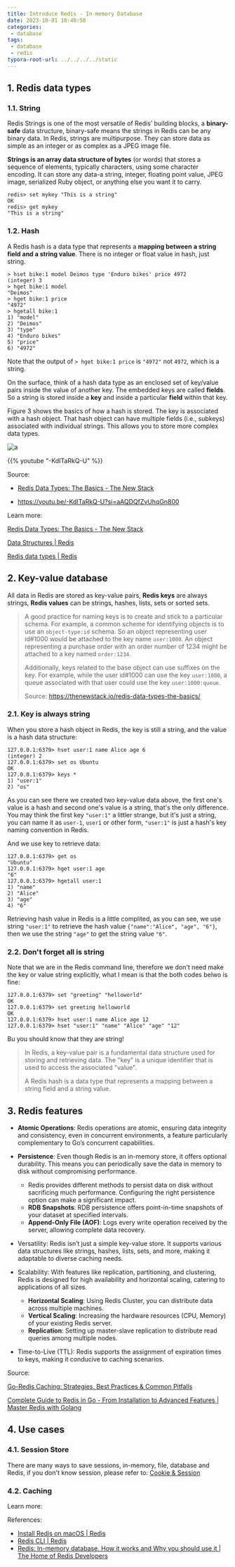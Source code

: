 ```yaml
---
title: Introduce Redis - In-memory Database
date: 2023-10-01 10:40:58
categories:
 - database
tags:
 - database
 - redis
typora-root-url: ../../../../static
---
```


## 1. Redis data types

### 1.1. String

Redis Strings is one of the most versatile of Redis’ building blocks, a **binary-safe** data structure, binary-safe means the strings in Redis can be any binary data. In Redis, strings are multipurpose. They can store data as simple as an integer or as complex as a JPEG image file.

**Strings is an array data structure of bytes** (or words) that stores a sequence of elements, typically characters, using some character encoding. It can store any data-a string, integer, floating point value, JPEG image, serialized Ruby object, or anything else you want it to carry. 

```shell
redis> set mykey "This is a string"
OK
redis> get mykey
"This is a string"
```

### 1.2. Hash

A Redis hash is a data type that represents a **mapping between** **a string field and a string value**. There is no integer or float value in hash, just string. 

```shell
> hset bike:1 model Deimos type 'Enduro bikes' price 4972
(integer) 3
> hget bike:1 model
"Deimos"
> hget bike:1 price
"4972"
> hgetall bike:1
1) "model"
2) "Deimos"
3) "type"
4) "Enduro bikes"
5) "price"
6) "4972"
```

Note that the output of `> hget bike:1 price` is `"4972"` not `4972`, which is a string. 

On the surface, think of a hash data type as an enclosed set of key/value pairs inside the value of another key. The embedded keys are called **fields**. So a string is stored inside a **key** and inside a particular **field** within that key. 

Figure 3 shows the basics of how a hash is stored. The key is associated with a hash object. That hash object can have multiple fields (i.e., subkeys) associated with individual strings. This allows you to store more complex data types.

![a](/001-intro-redis/a.png)



{{% youtube "-KdITaRkQ-U" %}}

Source: 

- [Redis Data Types: The Basics - The New Stack](https://thenewstack.io/redis-data-types-the-basics/)

- https://youtu.be/-KdITaRkQ-U?si=aAQDQfZvUhqGn800

Learn more: 

[Redis Data Types: The Basics - The New Stack](https://thenewstack.io/redis-data-types-the-basics/)

[Data Structures | Redis](https://redis.com/redis-enterprise/data-structures/)

[Redis data types | Redis](https://redis.io/docs/data-types/)

## 2. Key-value database

All data in Redis are stored as key-value pairs, **Redis keys** are always strings, **Redis values** can be strings, hashes, lists, sets or sorted sets. 

> A good practice for naming keys is to create and stick to a particular schema. For example, a common scheme for identifying objects is to use an `object-type:id` schema. So an object representing user id#1000 would be attached to the key name `user:1000`. An object representing a purchase order with an order number of 1234 might be attached to a key named `order:1234`.
>
> Additionally, keys related to the base object can use suffixes on the key. For example, while the user id#1000 can use the key `user:1000`, a queue associated with that user could use the key `user:1000:queue`.
>
> Source: https://thenewstack.io/redis-data-types-the-basics/

### 2.1. Key is always string

When you store a hash object in Redis, the key is still a string, and the value is a hash data structure:

```shell
127.0.0.1:6379> hset user:1 name Alice age 6
(integer) 2
127.0.0.1:6379> set os Ubuntu
OK
127.0.0.1:6379> keys *
1) "user:1"
2) "os"
```

As you can see there we created two key-value data above, the first one's value is a hash and second one's value is a string, that's the only difference. You may think the first key `"user:1"` a littler strange, but it's just a string, you can name it as `user-1`, `user1` or other form,  `"user:1"` is just a hash's key naming convention in Redis. 

And we use key to retrieve data:

```shell
127.0.0.1:6379> get os
"Ubuntu"
127.0.0.1:6379> hget user:1 age
"6"
127.0.0.1:6379> hgetall user:1 
1) "name"
2) "Alice"
3) "age"
4) "6"
```

Retrieving hash value in Redis is a little complited, as you can see, we use string `"user:1"` to retrieve the hash value `{"name":"Alice", "age", "6"}`, then we use the string `"age"` to get the string value `"6"`. 

### 2.2. Don't forget all is string

Note that we are in the Redis command line, therefore we don't need make the key or value string explicitly, what I mean is that the both codes belwo is fine:

```shell
127.0.0.1:6379> set "greeting" "helloworld"
OK
127.0.0.1:6379> set greeting helloworld
OK
127.0.0.1:6379> hset user:1 name Alice age 12
127.0.0.1:6379> hset "user:1" "name" "Alice" "age" "12"
```

Bu you should know that they are string!

> In Redis, a key-value pair is a fundamental data structure used for storing and retrieving data. The "key" is a unique identifier that is used to access the associated "value".
>
> A Redis hash is a data type that represents a mapping between a string field and a string value. 

## 3. Redis features

- **Atomic Operations**: Redis operations are atomic, ensuring data integrity and consistency, even in concurrent environments, a feature particularly complementary to Go’s concurrent capabilities.

- **Persistence**: Even though Redis is an in-memory store, it offers optional durability. This means you can periodically save the data in memory to disk without compromising performance.
  - Redis provides different methods to persist data on disk without sacrificing much performance. Configuring the right persistence option can make a significant impact.
  - **RDB Snapshots**: RDB persistence offers point-in-time snapshots of your dataset at specified intervals.
  - **Append-Only File (AOF)**: Logs every write operation received by the server, allowing complete data recovery.

- Versatility: Redis isn’t just a simple key-value store. It supports various data structures like strings, hashes, lists, sets, and more, making it adaptable to diverse caching needs.

- Scalability: With features like replication, partitioning, and clustering, Redis is designed for high availability and horizontal scaling, catering to applications of all sizes.
  - **Horizontal Scaling**: Using Redis Cluster, you can distribute data across multiple machines.
  - **Vertical Scaling**: Increasing the hardware resources (CPU, Memory) of your existing Redis server.
  - **Replication**: Setting up master-slave replication to distribute read queries among multiple nodes.

- Time-to-Live (TTL): Redis supports the assignment of expiration times to keys, making it conducive to caching scenarios.

Source: 

[Go-Redis Caching: Strategies, Best Practices & Common Pitfalls](https://voskan.host/2023/08/14/golang-redis-caching/) 

[Complete Guide to Redis in Go - From Installation to Advanced Features | Master Redis with Golang](https://voskan.host/2023/08/10/redis-and-golang-complete-guide/)

## 4. Use cases

### 4.1. Session Store

There are many ways to save sessions, in-memory, file, database and Redis, if you don't know session, please refer to: [Cookie & Session](https://davidzhu.xyz/post/cs-basics/005-session-cookie/)

### 4.2. Caching

Learn more: 

References: 

- [Install Redis on macOS | Redis](https://redis.io/docs/getting-started/installation/install-redis-on-mac-os/)
- [Redis CLI | Redis](https://redis.io/docs/ui/cli/)
- [Redis: In-memory database. How it works and Why you should use it | The Home of Redis Developers](https://developer.redis.com/explore/what-is-redis/)

